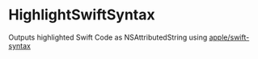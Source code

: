 # HighlightSwiftSyntax

Outputs highlighted Swift Code as NSAttributedString using [apple/swift-syntax](https://github.com/apple/swift-syntax)
